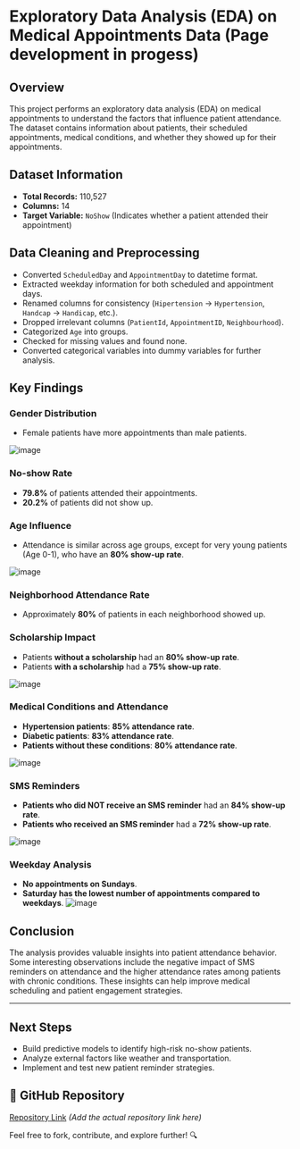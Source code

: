 
# Exploratory Data Analysis (EDA) on Medical Appointments Data (Page development in progess)

## Overview
This project performs an exploratory data analysis (EDA) on medical appointments to understand the factors that influence patient attendance. The dataset contains information about patients, their scheduled appointments, medical conditions, and whether they showed up for their appointments.

## Dataset Information
- **Total Records:** 110,527
- **Columns:** 14
- **Target Variable:** `NoShow` (Indicates whether a patient attended their appointment)

## Data Cleaning and Preprocessing
- Converted `ScheduledDay` and `AppointmentDay` to datetime format.
- Extracted weekday information for both scheduled and appointment days.
- Renamed columns for consistency (`Hipertension` → `Hypertension`, `Handcap` → `Handicap`, etc.).
- Dropped irrelevant columns (`PatientId`, `AppointmentID`, `Neighbourhood`).
- Categorized `Age` into groups.
- Checked for missing values and found none.
- Converted categorical variables into dummy variables for further analysis.

## Key Findings
### Gender Distribution
- Female patients have more appointments than male patients.

![image](https://github.com/user-attachments/assets/5e03734f-d6a7-4589-b645-b5e5ad85178a)


### No-show Rate
- **79.8%** of patients attended their appointments.
- **20.2%** of patients did not show up.

### Age Influence
- Attendance is similar across age groups, except for very young patients (Age 0-1), who have an **80% show-up rate**.

![image](https://github.com/user-attachments/assets/de3a9636-a81d-4a5d-b85e-d63505f94672)


### Neighborhood Attendance Rate
- Approximately **80%** of patients in each neighborhood showed up.

### Scholarship Impact
- Patients **without a scholarship** had an **80% show-up rate**.
- Patients **with a scholarship** had a **75% show-up rate**.

![image](https://github.com/user-attachments/assets/6b41bdbf-d756-4d35-8ed4-6091102c7b72)


### Medical Conditions and Attendance
- **Hypertension patients**: **85% attendance rate**.
- **Diabetic patients**: **83% attendance rate**.
- **Patients without these conditions**: **80% attendance rate**.

![image](https://github.com/user-attachments/assets/844852dd-4d63-4f52-bfd2-ae4088e3eaf7)

### SMS Reminders
- **Patients who did NOT receive an SMS reminder** had an **84% show-up rate**.
- **Patients who received an SMS reminder** had a **72% show-up rate**.

![image](https://github.com/user-attachments/assets/3286c987-2206-41ff-a9e0-a1c1bb2d9453)

### Weekday Analysis
- **No appointments on Sundays**.
- **Saturday has the lowest number of appointments compared to weekdays**.
![image](https://github.com/user-attachments/assets/6ac442e5-227a-48ad-9a96-0a46bc939dde)


## Conclusion
The analysis provides valuable insights into patient attendance behavior. Some interesting observations include the negative impact of SMS reminders on attendance and the higher attendance rates among patients with chronic conditions. These insights can help improve medical scheduling and patient engagement strategies.

---

## Next Steps
- Build predictive models to identify high-risk no-show patients.
- Analyze external factors like weather and transportation.
- Implement and test new patient reminder strategies.

## 🚀 GitHub Repository
[Repository Link](#) *(Add the actual repository link here)*

Feel free to fork, contribute, and explore further! 🔍


